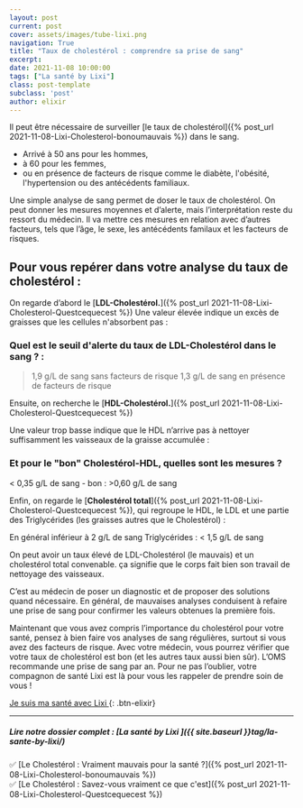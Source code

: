 ```yaml
---
layout: post
current: post
cover: assets/images/tube-lixi.png
navigation: True
title: "Taux de cholestérol : comprendre sa prise de sang"
excerpt: 
date: 2021-11-08 10:00:00
tags: ["La santé by Lixi"]
class: post-template
subclass: 'post'
author: elixir
---
```


Il peut être nécessaire de surveiller [le taux de cholestérol]({% post_url 2021-11-08-Lixi-Cholesterol-bonoumauvais %}) dans le sang.

- Arrivé à 50 ans pour les hommes, 
- à 60 pour les femmes, 
- ou en présence de facteurs de risque comme le diabète, l'obésité, l'hypertension ou des antécédents familiaux.

Une simple analyse de sang permet de doser le taux de cholestérol. On peut donner les mesures moyennes et d’alerte, mais l’interprétation reste du ressort du médecin. Il va mettre ces mesures en relation avec d’autres facteurs, tels que l’âge, le sexe, les antécédents familaux et les facteurs de risques.

## Pour vous repérer dans votre analyse du taux de cholestérol :

On regarde d’abord le [**LDL-Cholestérol.**]({% post_url 2021-11-08-Lixi-Cholesterol-Questcequecest %}) Une valeur élevée indique un excès de graisses que les cellules n'absorbent pas  : 


### Quel est le seuil d'alerte du taux de LDL-Cholestérol dans le sang ? : 

> 1,9 g/L de sang sans facteurs de risque
> 1,3 g/L de sang en présence de facteurs de risque

Ensuite, on recherche le [**HDL-Cholestérol.**]({% post_url 2021-11-08-Lixi-Cholesterol-Questcequecest %})

Une valeur trop basse indique que le HDL n’arrive pas à nettoyer suffisamment les vaisseaux de la graisse accumulée :

### Et pour le "bon" Cholestérol-HDL, quelles sont les mesures ? 

< 0,35 g/L de sang - bon : >0,60 g/L de sang

Enfin, on regarde le [**Cholestérol total**]({% post_url 2021-11-08-Lixi-Cholesterol-Questcequecest %}), qui regroupe le HDL, le LDL et une partie des Triglycérides (les graisses autres que le Cholestérol) :
			
En général inférieur à 2 g/L de sang
Triglycérides : < 1,5 g/L de sang

On peut avoir un taux élevé de LDL-Cholestérol (le mauvais) et un cholestérol total convenable. ça signifie que le corps fait bien son travail de nettoyage des vaisseaux.

C’est au médecin de poser un diagnostic et de proposer des solutions quand nécessaire. En général, de mauvaises analyses conduisent à refaire une prise de sang pour confirmer les valeurs obtenues la première fois.


Maintenant que vous avez compris l’importance du cholestérol pour votre santé, pensez à bien faire vos analyses de sang régulières, surtout si vous avez des facteurs de risque.
Avec votre médecin, vous pourrez vérifier que votre taux de cholestérol est bon (et les autres taux aussi bien sûr). L’OMS recommande une prise de sang par an. 
Pour ne pas l’oublier, votre compagnon de santé Lixi est là pour vous les rappeler de prendre soin de vous !

[Je suis ma santé avec Lixi ](https://www.heylixi.fr/){: .btn-elixir}

---
  
##### Lire notre dossier complet : [La santé by Lixi ]({{ site.baseurl }}tag/la-sante-by-lixi/)

✅ [Le Cholestérol : Vraiment mauvais pour la santé ?]({% post_url 2021-11-08-Lixi-Cholesterol-bonoumauvais %})  
✅ [Le Cholestérol : Savez-vous vraiment ce que c'est]({% post_url 2021-11-08-Lixi-Cholesterol-Questcequecest %})  
